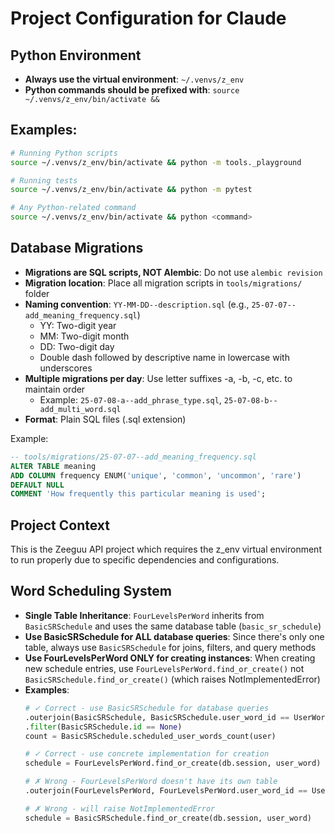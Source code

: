 # Project Configuration for Claude

## Python Environment
- **Always use the virtual environment**: `~/.venvs/z_env`
- **Python commands should be prefixed with**: `source ~/.venvs/z_env/bin/activate && `

## Examples:
```bash
# Running Python scripts
source ~/.venvs/z_env/bin/activate && python -m tools._playground

# Running tests
source ~/.venvs/z_env/bin/activate && python -m pytest

# Any Python-related command
source ~/.venvs/z_env/bin/activate && python <command>
```

## Database Migrations
- **Migrations are SQL scripts, NOT Alembic**: Do not use `alembic revision`
- **Migration location**: Place all migration scripts in `tools/migrations/` folder
- **Naming convention**: `YY-MM-DD--description.sql` (e.g., `25-07-07--add_meaning_frequency.sql`)
  - YY: Two-digit year
  - MM: Two-digit month  
  - DD: Two-digit day
  - Double dash followed by descriptive name in lowercase with underscores
- **Multiple migrations per day**: Use letter suffixes -a, -b, -c, etc. to maintain order
  - Example: `25-07-08-a--add_phrase_type.sql`, `25-07-08-b--add_multi_word.sql`
- **Format**: Plain SQL files (.sql extension)

Example:
```sql
-- tools/migrations/25-07-07--add_meaning_frequency.sql
ALTER TABLE meaning 
ADD COLUMN frequency ENUM('unique', 'common', 'uncommon', 'rare') 
DEFAULT NULL 
COMMENT 'How frequently this particular meaning is used';
```

## Project Context
This is the Zeeguu API project which requires the z_env virtual environment to run properly due to specific dependencies and configurations.

## Word Scheduling System
- **Single Table Inheritance**: `FourLevelsPerWord` inherits from `BasicSRSchedule` and uses the same database table (`basic_sr_schedule`)
- **Use BasicSRSchedule for ALL database queries**: Since there's only one table, always use `BasicSRSchedule` for joins, filters, and query methods
- **Use FourLevelsPerWord ONLY for creating instances**: When creating new schedule entries, use `FourLevelsPerWord.find_or_create()` not `BasicSRSchedule.find_or_create()` (which raises NotImplementedError)
- **Examples**: 
  ```python
  # ✓ Correct - use BasicSRSchedule for database queries
  .outerjoin(BasicSRSchedule, BasicSRSchedule.user_word_id == UserWord.id)
  .filter(BasicSRSchedule.id == None)
  count = BasicSRSchedule.scheduled_user_words_count(user)
  
  # ✓ Correct - use concrete implementation for creation
  schedule = FourLevelsPerWord.find_or_create(db.session, user_word)
  
  # ✗ Wrong - FourLevelsPerWord doesn't have its own table
  .outerjoin(FourLevelsPerWord, FourLevelsPerWord.user_word_id == UserWord.id)
  
  # ✗ Wrong - will raise NotImplementedError
  schedule = BasicSRSchedule.find_or_create(db.session, user_word)
  ```